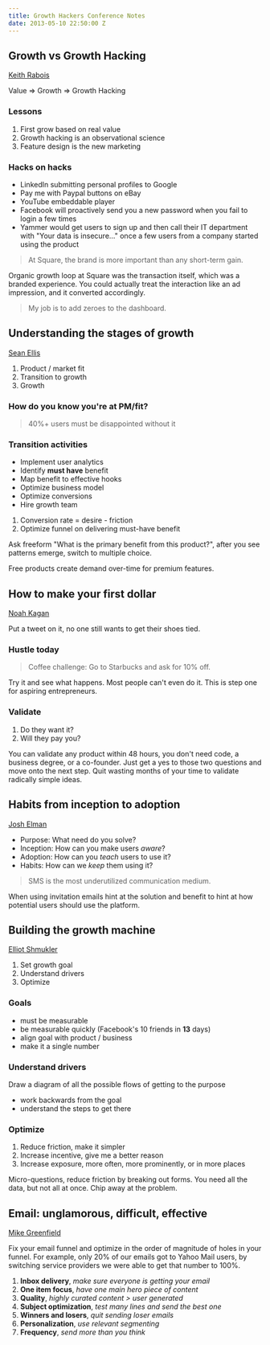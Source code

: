 ```yaml
---
title: Growth Hackers Conference Notes
date: 2013-05-10 22:50:00 Z
---
```


## Growth vs Growth Hacking

[Keith Rabois](https://twitter.com/rabois)

Value => Growth => Growth Hacking

### Lessons

1. First grow based on real value
2. Growth hacking is an observational science
3. Feature design is the new marketing

### Hacks on hacks

- LinkedIn submitting personal profiles to Google
- Pay me with Paypal buttons on eBay
- YouTube embeddable player
- Facebook will proactively send you a new password when you fail to login a few times
- Yammer would get users to sign up and then call their IT department with "Your data is insecure…" once a few users from a company started using the product

> At Square, the brand is more important than any short-term gain.

Organic growth loop at Square was the transaction itself, which was a branded experience. You could actually treat the interaction like an ad impression, and it converted accordingly.

> My job is to add zeroes to the dashboard.

## Understanding the stages of growth

[Sean Ellis](https://twitter.com/seanellis)

1. Product / market fit
2. Transition to growth
3. Growth

### How do you know you're at PM/fit?

> 40%+ users must be disappointed without it

### Transition activities

- Implement user analytics
- Identify **must have** benefit
- Map benefit to effective hooks
- Optimize business model
- Optimize conversions
- Hire growth team

1. Conversion rate = desire - friction
2. Optimize funnel on delivering must-have benefit

Ask freeform "What is the primary benefit from this product?", after you see patterns emerge, switch to multiple choice.

Free products create demand over-time for premium features.

## How to make your first dollar

[Noah Kagan](https://twitter.com/noahkagan)

Put a tweet on it, no one still wants to get their shoes tied.

### Hustle today

> Coffee challenge: Go to Starbucks and ask for 10% off.

Try it and see what happens. Most people can't even do it. This is step one for aspiring entrepreneurs.

### Validate

1. Do they want it?
2. Will they pay you?

You can validate any product within 48 hours, you don't need code, a business degree, or a co-founder. Just get a yes to those two questions and move onto the next step. Quit wasting months of your time to validate radically simple ideas.

## Habits from inception to adoption

[Josh Elman](https://twitter.com/joshelman)

- Purpose: What need do you solve?
- Inception: How can you make users _aware_?
- Adoption: How can you _teach_ users to use it?
- Habits: How can we _keep_ them using it?

> SMS is the most underutilized communication medium.

When using invitation emails hint at the solution and benefit to hint at how potential users should use the platform.

## Building the growth machine

[Elliot Shmukler](https://www.linkedin.com/in/eshmu)

1. Set growth goal
2. Understand drivers
3. Optimize

### Goals

- must be measurable
- be measurable quickly (Facebook's 10 friends in **13** days)
- align goal with product / business
- make it a single number

### Understand drivers

Draw a diagram of all the possible flows of getting to the purpose

- work backwards from the goal
- understand the steps to get there

### Optimize

1. Reduce friction, make it simpler
2. Increase incentive, give me a better reason
3. Increase exposure, more often, more prominently, or in more places

Micro-questions, reduce friction by breaking out forms. You need all the data, but not all at once. Chip away at the problem.

## Email: unglamorous, difficult, effective

[Mike Greenfield](https://numeratechoir.com/)

Fix your email funnel and optimize in the order of magnitude of holes in your funnel. For example, only 20% of our emails got to Yahoo Mail users, by switching service providers we were able to get that number to 100%.

1. **Inbox delivery**, _make sure everyone is getting your email_
2. **One item focus**, _have one main hero piece of content_
3. **Quality**, _highly curated content > user generated_
4. **Subject optimization**, _test many lines and send the best one_
5. **Winners and losers**, _quit sending loser emails_
6. **Personalization**, _use relevant segmenting_
7. **Frequency**, _send more than you think_
